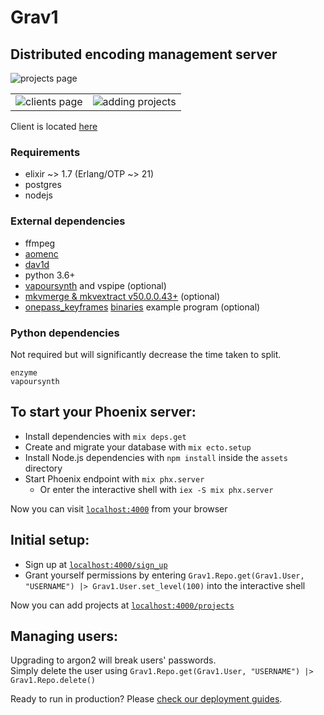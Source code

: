 # Grav1
## Distributed encoding management server

![projects page](https://user-images.githubusercontent.com/19401176/102001907-ff959780-3cab-11eb-9597-8254bc809f5e.png)

|||
|-|-|
|![clients page](https://user-images.githubusercontent.com/19401176/103187415-17a71280-4879-11eb-9b03-9014f9a45df5.png)|![adding projects](https://user-images.githubusercontent.com/19401176/103187418-183fa900-4879-11eb-89d5-e9a54cd2695c.png)|

Client is located [here](https://github.com/wwww-wwww/grav1_ex_client)

### Requirements

- elixir ~> 1.7 (Erlang/OTP ~> 21)
- postgres
- nodejs

### External dependencies

- ffmpeg
- [aomenc](https://aomedia.googlesource.com/aom/)
- [dav1d](https://code.videolan.org/videolan/dav1d)
- python 3.6+
- [vapoursynth](https://github.com/vapoursynth/vapoursynth/releases) and vspipe (optional)
- [mkvmerge & mkvextract v50.0.0.43+](https://mkvtoolnix.download/downloads.html) (optional)
- [onepass_keyframes](https://gist.github.com/wwww-wwww/aeed66e165fe60cbbb7fed2827ad912e) [binaries](https://bin.grass.moe/onepass_keyframes/) example program (optional)

### Python dependencies
Not required but will significantly decrease the time taken to split.
```
enzyme
vapoursynth
```

## To start your Phoenix server:

  * Install dependencies with `mix deps.get`
  * Create and migrate your database with `mix ecto.setup`
  * Install Node.js dependencies with `npm install` inside the `assets` directory
  * Start Phoenix endpoint with `mix phx.server`
    * Or enter the interactive shell with `iex -S mix phx.server`

Now you can visit [`localhost:4000`](http://localhost:4000) from your browser

## Initial setup:

 * Sign up at [`localhost:4000/sign_up`](http://localhost:4000/sign_up)
 * Grant yourself permissions by entering `Grav1.Repo.get(Grav1.User, "USERNAME") |> Grav1.User.set_level(100)` into the interactive shell

Now you can add projects at [`localhost:4000/projects`](http://localhost:4000/projects)

## Managing users:
  Upgrading to argon2 will break users' passwords.  
  Simply delete the user using `Grav1.Repo.get(Grav1.User, "USERNAME") |> Grav1.Repo.delete()`

Ready to run in production? Please [check our deployment guides](https://hexdocs.pm/phoenix/deployment.html).
